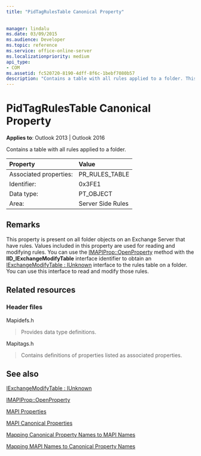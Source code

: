 ```yaml
---
title: "PidTagRulesTable Canonical Property"
 
 
manager: lindalu
ms.date: 03/09/2015
ms.audience: Developer
ms.topic: reference
ms.service: office-online-server
ms.localizationpriority: medium
api_type:
- COM
ms.assetid: fc520720-8190-4dff-8f6c-1bebf7080b57
description: "Contains a table with all rules applied to a folder. This property is present on all folder objects on an Exchange Server that have rules."
---
```


# PidTagRulesTable Canonical Property

  
  
**Applies to**: Outlook 2013 | Outlook 2016 
  
Contains a table with all rules applied to a folder.
  
|Property |Value |
|:-----|:-----|
|Associated properties:  <br/> |PR_RULES_TABLE  <br/> |
|Identifier:  <br/> |0x3FE1  <br/> |
|Data type:  <br/> |PT_OBJECT  <br/> |
|Area:  <br/> |Server Side Rules  <br/> |
   
## Remarks

This property is present on all folder objects on an Exchange Server that have rules. Values included in this property are used for reading and modifying rules. You can use the [IMAPIProp::OpenProperty](imapiprop-openproperty.md) method with the **IID_IExchangeModifyTable** interface identifier to obtain an [IExchangeModifyTable : IUnknown](iexchangemodifytableiunknown.md) interface to the rules table on a folder. You can use this interface to read and modify those rules. 
  
## Related resources

### Header files

Mapidefs.h
  
> Provides data type definitions.
    
Mapitags.h
  
> Contains definitions of properties listed as associated properties. 
    
## See also



[IExchangeModifyTable : IUnknown](iexchangemodifytableiunknown.md)
  
[IMAPIProp::OpenProperty](imapiprop-openproperty.md)


[MAPI Properties](mapi-properties.md)
  
[MAPI Canonical Properties](mapi-canonical-properties.md)
  
[Mapping Canonical Property Names to MAPI Names](mapping-canonical-property-names-to-mapi-names.md)
  
[Mapping MAPI Names to Canonical Property Names](mapping-mapi-names-to-canonical-property-names.md)


